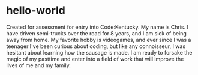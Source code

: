 # hello-world
Created for assessment for entry into Code:Kentucky.
My name is Chris. I have driven semi-trucks over the road for 8 years, and I am sick of being away from home. My favorite hobby is videogames, and ever since I was a teenager I've been curious about coding, but like any connoisseur, I was hesitant about learning how the sausage is made. I am ready to forsake the magic of my pasttime and enter into a field of work that will improve the lives of me and my family.
